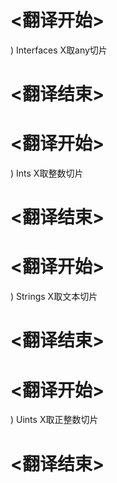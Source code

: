 
# <翻译开始>
) Interfaces
X取any切片
# <翻译结束>

# <翻译开始>
) Ints
X取整数切片
# <翻译结束>

# <翻译开始>
) Strings
X取文本切片
# <翻译结束>

# <翻译开始>
) Uints
X取正整数切片
# <翻译结束>
